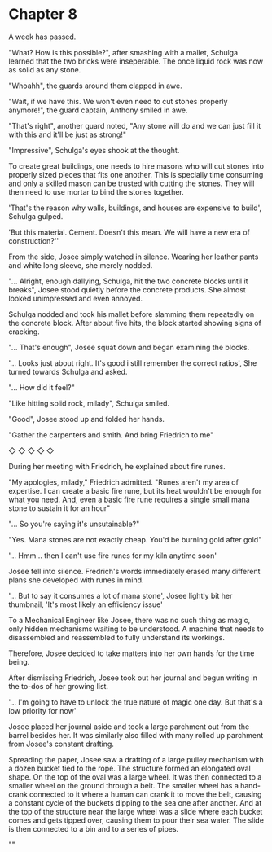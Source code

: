 # Chapter 8

A week has passed.

"What? How is this possible?", after smashing with a mallet, Schulga learned that the two bricks were inseperable. The once liquid rock was now as solid as any stone.

"Whoahh", the guards around them clapped in awe.

"Wait, if we have this. We won't even need to cut stones properly anymore!", the guard captain, Anthony smiled in awe.

"That's right", another guard noted, "Any stone will do and we can just fill it with this and it'll be just as strong!"

"Impressive", Schulga's eyes shook at the thought.

To create great buildings, one needs to hire masons who will cut stones into properly sized pieces that fits one another. This is specially time consuming and only a skilled mason can be trusted with cutting the stones. They will then need to use mortar to bind the stones together.

'That's the reason why walls, buildings, and houses are expensive to build', Schulga gulped.

'But this material. Cement. Doesn't this mean. We will have a new era of construction?''

From the side, Josee simply watched in silence. Wearing her leather pants and white long sleeve, she merely nodded.

"... Alright, enough dallying, Schulga, hit the two concrete blocks until it breaks", Josee stood quietly before the concrete products. She almost looked unimpressed and even annoyed.

Schulga nodded and took his mallet before slamming them repeatedly on the concrete block. After about five hits, the block started showing signs of cracking.

"... That's enough", Josee squat down and began examining the blocks.

'... Looks just about right. It's good i still remember the correct ratios', She turned towards Schulga and asked.

"... How did it feel?"

"Like hitting solid rock, milady", Schulga smiled.

"Good", Josee stood up and folded her hands.

"Gather the carpenters and smith. And bring Friedrich to me"

◇ ◇ ◇ ◇ ◇

During her meeting with Friedrich, he explained about fire runes.

"My apologies, milady," Friedrich admitted. "Runes aren't my area of expertise. I can create a basic fire rune, but its heat wouldn't be enough for what you need. And, even a basic fire rune requires a single small mana stone to sustain it for an hour"

"... So you're saying it's unsutainable?"

"Yes. Mana stones are not exactly cheap. You'd be burning gold after gold"

'... Hmm... then I can't use fire runes for my kiln anytime soon'

Josee fell into silence. Fredrich's words immediately erased many different plans she developed with runes in mind.

'... But to say it consumes a lot of mana stone', Josee lightly bit her thumbnail, 'It's most likely an efficiency issue'

To a Mechanical Engineer like Josee, there was no such thing as magic, only hidden mechanisms waiting to be understood. A machine that needs to disassembled and reassembled to fully understand its workings.

Therefore, Josee decided to take matters into her own hands for the time being.

After dismissing Friedrich, Josee took out her journal and begun writing in the to-dos of her growing list.

'... I'm going to have to unlock the true nature of magic one day. But that's a low priority for now'

Josee placed her journal aside and took a large parchment out from the barrel besides her. It was similarly also filled with many rolled up parchment from Josee's constant drafting.

Spreading the paper, Josee saw a drafting of a large pulley mechanism with a dozen bucket tied to the rope. The structure formed an elongated oval shape. On the top of the oval was a large wheel. It was then connected to a smaller wheel on the ground through a belt. The smaller wheel has a hand-crank connected to it where a human can crank it to move the belt, causing a constant cycle of the buckets dipping to the sea one after another. And at the top of the structure near the large wheel was a slide where each bucket comes and gets tipped over, causing them to pour their sea water. The slide is then connected to a bin and to a series of pipes.

""








